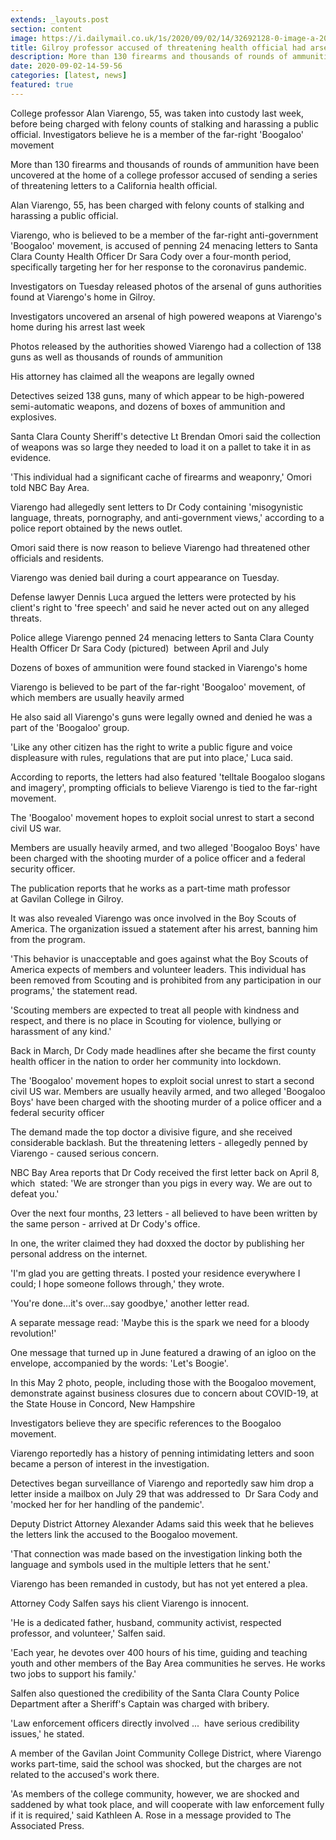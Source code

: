 ```yaml
---
extends: _layouts.post
section: content
image: https://i.dailymail.co.uk/1s/2020/09/02/14/32692128-0-image-a-20_1599054361348.jpg 
title: Gilroy professor accused of threatening health official had arsenal of 138 guns at his home 
description: More than 130 firearms and thousands of rounds of ammunition were seized at the home of Alan Viarengo, of Gilroy, accused of sending threatening letters to a California health official.  
date: 2020-09-02-14-59-56 
categories: [latest, news] 
featured: true 
--- 
```

College professor Alan Viarengo, 55, was taken into custody last week, before being charged with felony counts of stalking and harassing a public official. Investigators believe he is a member of the far-right 'Boogaloo' movement 

More than 130 firearms and thousands of rounds of ammunition have been uncovered at the home of a college professor accused of sending a series of threatening letters to a California health official. 

Alan Viarengo, 55, has been charged with felony counts of stalking and harassing a public official. 

Viarengo, who is believed to be a member of the far-right anti-government 'Boogaloo' movement, is accused of penning 24 menacing letters to Santa Clara County Health Officer Dr Sara Cody over a four-month period, specifically targeting her for her response to the coronavirus pandemic. 

Investigators on Tuesday released photos of the arsenal of guns authorities found at Viarengo's home in Gilroy.

Investigators uncovered an arsenal of high powered weapons at Viarengo's home during his arrest last week 

Photos released by the authorities showed Viarengo had a collection of 138 guns as well as thousands of rounds of ammunition 

His attorney has claimed all the weapons are legally owned 

Detectives seized 138 guns, many of which appear to be high-powered semi-automatic weapons, and dozens of boxes of ammunition and explosives. 

Santa Clara County Sheriff's detective Lt Brendan Omori said the collection of weapons was so large they needed to load it on a pallet to take it in as evidence.  

'This individual had a significant cache of firearms and weaponry,' Omori told NBC Bay Area. 

Viarengo had allegedly sent letters to Dr Cody containing 'misogynistic language, threats, pornography, and anti-government views,' according to a police report obtained by the news outlet. 

Omori said there is now reason to believe Viarengo had threatened other officials and residents. 

Viarengo was denied bail during a court appearance on Tuesday.

Defense lawyer Dennis Luca argued the letters were protected by his client's right to 'free speech' and said he never acted out on any alleged threats.

Police allege Viarengo penned 24 menacing letters to Santa Clara County Health Officer Dr Sara Cody (pictured)  between April and July 

Dozens of boxes of ammunition were found stacked in Viarengo's home

Viarengo is believed to be part of the far-right 'Boogaloo' movement, of which members are usually heavily armed

He also said all Viarengo's guns were legally owned and denied he was a part of the 'Boogaloo' group. 

'Like any other citizen has the right to write a public figure and voice displeasure with rules, regulations that are put into place,' Luca said. 



According to reports, the letters had also featured 'telltale Boogaloo slogans and imagery', prompting officials to believe Viarengo is tied to the far-right movement. 

The 'Boogaloo' movement hopes to exploit social unrest to start a second civil US war. 

Members are usually heavily armed, and two alleged 'Boogaloo Boys' have been charged with the shooting murder of a police officer and a federal security officer.  

The publication reports that he works as a part-time math professor at Gavilan College in Gilroy. 

It was also revealed Viarengo was once involved in the Boy Scouts of America. The organization issued a statement after his arrest, banning him from the program.

'This behavior is unacceptable and goes against what the Boy Scouts of America expects of members and volunteer leaders. This individual has been removed from Scouting and is prohibited from any participation in our programs,' the statement read.

'Scouting members are expected to treat all people with kindness and respect, and there is no place in Scouting for violence, bullying or harassment of any kind.'

Back in March, Dr Cody made headlines after she became the first county health officer in the nation to order her community into lockdown. 

The 'Boogaloo' movement hopes to exploit social unrest to start a second civil US war. Members are usually heavily armed, and two alleged 'Boogaloo Boys' have been charged with the shooting murder of a police officer and a federal security officer

The demand made the top doctor a divisive figure, and she received considerable backlash. But the threatening letters - allegedly penned by Viarengo - caused serious concern.  

NBC Bay Area reports that Dr Cody received the first letter back on April 8, which  stated: 'We are stronger than you pigs in every way. We are out to defeat you.'

Over the next four months, 23 letters - all believed to have been written by the same person - arrived at Dr Cody's office. 

In one, the writer claimed they had doxxed the doctor by publishing her personal address on the internet.  

'I'm glad you are getting threats. I posted your residence everywhere I could; I hope someone follows through,' they wrote.  

'You're done…it's over…say goodbye,' another letter read.  

A separate message read: 'Maybe this is the spark we need for a bloody revolution!'

One message that turned up in June featured a drawing of an igloo on the envelope, accompanied by the words: 'Let's Boogie'. 

In this May 2 photo, people, including those with the Boogaloo movement, demonstrate against business closures due to concern about COVID-19, at the State House in Concord, New Hampshire 

Investigators believe they are specific references to the Boogaloo movement.  

Viarengo reportedly has a history of penning intimidating letters and soon became a person of interest in the investigation. 

Detectives began surveillance of Viarengo and reportedly saw him drop a letter inside a mailbox on July 29 that was addressed to  Dr Sara Cody and 'mocked her for her handling of the pandemic'. 

Deputy District Attorney Alexander Adams said this week that he believes the letters link the accused to the Boogaloo movement. 

'That connection was made based on the investigation linking both the language and symbols used in the multiple letters that he sent.'

Viarengo has been remanded in custody, but has not yet entered a plea. 

Attorney Cody Salfen says his client Viarengo is innocent.  

'He is a dedicated father, husband, community activist, respected professor, and volunteer,' Salfen said. 

'Each year, he devotes over 400 hours of his time, guiding and teaching youth and other members of the Bay Area communities he serves. He works two jobs to support his family.'

Salfen also questioned the credibility of the Santa Clara County Police Department after a Sheriff's Captain was charged with bribery. 

'Law enforcement officers directly involved ...  have serious credibility issues,' he stated.  

A member of the Gavilan Joint Community College District, where Viarengo works part-time, said the school was shocked, but the charges are not related to the accused's work there.

'As members of the college community, however, we are shocked and saddened by what took place, and will cooperate with law enforcement fully if it is required,' said Kathleen A. Rose in a message provided to The Associated Press. 

